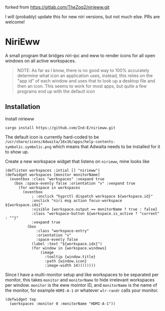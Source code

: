 forked from https://gitlab.com/TheZoq2/nirieww.git

I will (probably) update this for new niri versions, but not much else. PRs are welcome!

# NiriEww

A small program that bridges niri-ipc and eww to render icons for all open windows
on all active workspaces.

> NOTE: As far as I know, there is no good way to 100% accurately determine what icon
> an application uses, instead, this relies on the "app id" of each window and
> uses that to look up a desktop file and then an icon. This seems to work for
> most apps, but quite a few programs end up with the default icon

## Installation

Install nirieww

```
cargo install https://github.com/Ind-E/nirieww.git
```

The default icon is currently hard-coded to be
`/usr/share/icons/Adwaita/16x16/apps/help-contents-symbolic.symbolic.png` which
means that Adwaita needs to be installed for it to show up.

Create a new workspace widget that listens on `nirieww`, mine looks like

```
(deflisten workspaces :intial [] "nirieww")
(defwidget workspaces [monitor monitorName]
  (eventbox :class "workspaces" :vexpand true
    (box :space-evenly false :orientation "v" :vexpand true
      (for workspace in workspaces
        (eventbox
            ; :onclick "hyprctl dispatch workspace ${workspace.id}"
            :onclick "niri msg action focus-workspace ${workspace.idx}"
            :visible {workspace.output == monitorName ? true : false}
            :class "workspace-button ${workspace.is_active ? "current" : ""}"
            :vexpand true
          (box
              :class "workspace-entry"
              :orientation "v"
              :space-evenly false
            (label :text "${workspace.idx}")
            (for window in {workspace.windows}
                (image
                  :tooltip {window.title}
                  :path {window.icon}
                  :image-width 14))))))))
```

Since I have a multi-monitor setup and like workspaces to be separated per
monitor, this takes `monitor` and `monitorName` to hide irrelevant workspaces
per window. `monitor` is the eww mointor ID, and `monitorName` is the name of
the monitor, for example `HDMI-A-1` or whatever `wlr-randr` calls your monitor.

```
(defwidget top
  (workspaces :monitor 0 :monitorName "HDMI-A-1"))
```


